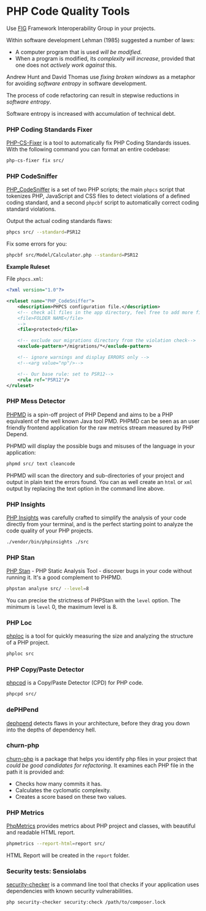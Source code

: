 # PHP Code Quality Tools

Use [FIG](https://www.php-fig.org/) Framework Interoperability Group in your projects.

Within software development Lehman (1985) suggested a number of laws:

- A computer program that is used *will be modified*.
- When a program is modified, its *complexity will increase*, provided that one does not *actively work against* this.

Andrew Hunt and David Thomas use *fixing broken windows* as a metaphor for avoiding *software entropy* in software development.

The process of code refactoring can result in stepwise reductions in *software entropy*.

Software entropy is increased with accumulation of technical debt.

### PHP Coding Standards Fixer

[PHP-CS-Fixer](https://github.com/FriendsOfPHP/PHP-CS-Fixer) is a tool to automatically fix PHP Coding Standards issues.
With the following command you can format an entire codebase:

```bash
php-cs-fixer fix src/
```

### PHP CodeSniffer

[PHP_CodeSniffer](https://github.com/squizlabs/PHP_CodeSniffer) is a set of two PHP scripts; the main `phpcs` script that tokenizes PHP, JavaScript and CSS files to detect violations of a defined coding standard, and a second `phpcbf` script to automatically correct coding standard violations.

Output the actual coding standards flaws:

```bash
phpcs src/ --standard=PSR12
```

Fix some errors for you:

```bash
phpcbf src/Model/Calculator.php --standard=PSR12
```

**Example Ruleset** 

File `phpcs.xml`:

```xml
<?xml version="1.0"?>

<ruleset name="PHP_CodeSniffer">
    <description>PHPCS configuration file.</description>
    <!-- check all files in the app directory, feel free to add more files with:
    <file>FOLDER NAME</file>
    -->
    <file>protected</file>

    <!-- exclude our migrations directory from the violation check-->
    <exclude-pattern>*/migrations/*</exclude-pattern>

    <!-- ignore warnings and display ERRORS only -->
    <!--<arg value="np"/>-->

    <!-- Our base rule: set to PSR12-->
    <rule ref="PSR12"/>
</ruleset>
```

### PHP Mess Detector

[PHPMD](https://github.com/phpmd/phpmd) is a spin-off project of PHP Depend and aims to be a PHP equivalent of the well known Java tool PMD. PHPMD can be seen as an user friendly frontend application for the raw metrics stream measured by PHP Depend.

PHPMD will display the possible bugs and misuses of the language in your application:

```bash
phpmd src/ text cleancode
```

PHPMD will scan the directory and sub-directories of your project and output in plain text the errors found. 
You can as well create an `html` or `xml` output by replacing the text option in the command line above.

### PHP Insights

[PHP Insights](https://github.com/nunomaduro/phpinsights) was carefully crafted to simplify the analysis of your code directly from your terminal, and is the perfect starting point to analyze the code quality of your PHP projects.

```bash
./vendor/bin/phpinsights ./src
```

### PHP Stan

[PHP Stan](https://github.com/phpstan/phpstan) - PHP Static Analysis Tool - discover bugs in your code without running it.
It's a good complement to PHPMD.

```bash
phpstan analyse src/ --level=8
```

You can precise the strictness of PHPStan with the `level` option. The minimum is `level` 0, the maximum level is 8.

### PHP Loc

[phploc](https://github.com/sebastianbergmann/phploc) is a tool for quickly measuring the size and analyzing the structure of a PHP project.

```bash
phploc src
```

### PHP Copy/Paste Detector

[phpcpd](https://github.com/sebastianbergmann/phpcpd) is a Copy/Paste Detector (CPD) for PHP code.

```bash
phpcpd src/
```

### dePHPend

[dephpend](https://github.com/mihaeu/dephpend) detects flaws in your architecture, before they drag you down into the depths of dependency hell.

### churn-php

[churn-php](https://github.com/bmitch/churn-php) is a package that helps you identify php files in your project that *could be good candidates for refactoring*. It examines each PHP file in the path it is provided and:

- Checks how many commits it has.
- Calculates the cyclomatic complexity.
- Creates a score based on these two values.

### PHP Metrics

[PhpMetrics](https://github.com/phpmetrics/PhpMetrics) provides metrics about PHP project and classes, with beautiful and readable HTML report.

```bash
phpmetrics --report-html=report src/
```
HTML Report will be created in the `report` folder.

### Security tests: Sensiolabs

[security-checker](https://github.com/sensiolabs/security-checker) is a command line tool that checks if your application uses dependencies with known security vulnerabilities.

```bash
php security-checker security:check /path/to/composer.lock
```
